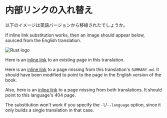# 内部リンクの入れ替え

以下のイメージは英語バージョンから移植されたでしょうか。

If inline link substitution works, then an image should appear below, sourced from the English translation.
 
![Rust logo](rust_logo.png)

Here is an [inline link](translation-local-page.md) to an existing page in this translation.

Here is an [inline link](missing-summary-chapter.md) to a page missing from this translation's `SUMMARY.md`. It should have been modified to point to the page in the English version of the book.

Also, here is an [inline link](blah.md) to a page missing from both translations. It should point to this language's 404 page.

The substitution won't work if you specify the `-l`/`--language` option, since it only builds a single translation in that case.
